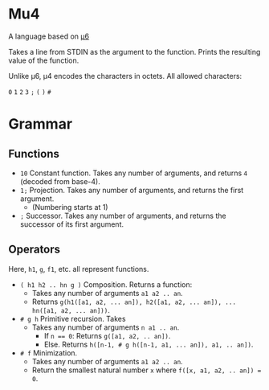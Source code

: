 # Mu4
A language based on [μ6](https://github.com/bforte/mu6/)

Takes a line from STDIN as the argument to the function. Prints the resulting value of the function.

Unlike μ6, μ4 encodes the characters in octets. All allowed characters:

`0` `1` `2` `3` `;` `(` `)` `#`

# Grammar
## Functions
* `10` Constant function. Takes any number of arguments, and returns `4` (decoded from base-4).
* `1;` Projection. Takes any number of arguments, and returns the first argument.
  * (Numbering starts at 1)
* `;` Successor. Takes any number of arguments, and returns the successor of its first argument.
## Operators
Here, `h1`, `g`, `f1`, etc. all represent functions.
* `( h1 h2 .. hn g )` Composition. Returns a function:
  * Takes any number of arguments `a1 a2 .. an`.
  * Returns `g(h1([a1, a2, ... an]), h2([a1, a2, ... an]), ... hn([a1, a2, ... an]))`. 
* `# g h` Primitive recursion. Takes
  * Takes any number of arguments `n a1 .. an`.
    * If `n == 0`: Returns `g([a1, a2, .. an])`.
    * Else. Returns `h([n-1, # g h([n-1, a1, ... an]), a1, .. an])`.
* `# f` Minimization.
  * Takes any number of arguments `a1 a2 .. an`.
  * Return the smallest natural number `x` where `f([x, a1, a2, .. an]) = 0`.
